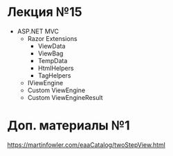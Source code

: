 # Лекция №15
 - ASP.NET MVC 
   - Razor Extensions
     - ViewData
     - ViewBag
     - TempData
     - HtmlHelpers
     - TagHelpers
   - IViewEngine
    - Custom ViewEngine
    - Custom ViewEngineResult
    
# Доп. материалы №1
https://martinfowler.com/eaaCatalog/twoStepView.html
